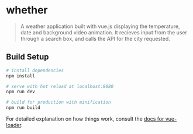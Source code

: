 # whether

> A weather application built with vue.js displaying the temperature, date and background video animation. It recieves input from the user through a search box, and calls the API for the city requested.

## Build Setup

``` bash
# install dependencies
npm install

# serve with hot reload at localhost:8080
npm run dev

# build for production with minification
npm run build
```

For detailed explanation on how things work, consult the [docs for vue-loader](http://vuejs.github.io/vue-loader).
